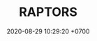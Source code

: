 ---
layout: liga-indigo-team
permalink: /team/:title.html
categories: ROCT BRONCE
liga: LIGA INDIGO
maincover: /assets/logos/RAP.png
puntosLJMAYO24: 
date: 2020-08-29 10:29:20 +0700
title: RAPTORS
route: /liga-indigo
tag: johto042024
color: black
puntosLJ202404: 12
grupo: sur
background: '#F16C38'
cover: DFSRU
team: RAPTORS
ID: RAP
abr: AMBER
puntos: 6
pj: 3


team1: partido4
team2: RUBY2
team3: RUBY3
team4: partido5
team5: partido5
team6: partido4
team7: RUBY7
team8: partido5
team9: partido5


#PARTIDO 1
j1: RONDA 1
maincover1: /assets/logos/DFS.png
p1: AMBER
r1: 2
pp1: SAP
rr1: 1
bg1: ofire
pt1: 0
pj1: 0


#PARTIDO 4
maincover4: /assets/logos/DFS.png
j4: RONDA 4
p4: AMBER
r4: 2
rr4: 0
pp4: DMD
bg4: ofire 
pt4: 0
pj4: 0
#PARTIDO 5
maincover5: /assets/logos/TSR.png
j5: RONDA 5
p5: AMBER
r5: 0
rr5: 2
pp5: TSR
bg5: fire 
pt5: 0
pj5: 0
#PARTIDO 6
j6: RONDA 6
maincover6: /assets/logos/SSI.png
bg6: ofire 
p6: AMBER
r6: 0
rr6: 2 
pp6: SSI
pt6: 0
pj6: 0

#PARTIDO 8
maincover8: /assets/logos/ILEAGUE.png
j8: RONDA 8
p8: AMBER
r8: 2
rr8: 0
pp8: IL
bg8: ofire 
pt8: 0
pj8: 0
#PARTIDO 9
maincover9: /assets/logos/TAE.png
j9: RONDA 9
p9: AMBER
r9: 0
rr9: 2 
pp9: TAE
bg9: fire
pt9: 0
pj9: 0
dia: 31
hora: '21:10'
# pj: 11
# pt1: 0
# pt2: 0
# pt3: 0
# pt4: 0
# pt5: 0
# pt6: 0
# pt7: 0
# pt8: 0
# pt9: 0
# pt10: 0
# pt11: 0
# p1:  RAPTORS
# r1: 0
# bg1: fire bg-danger
# rr1: 0
# pp1: RAPTORS
# p2: RAPTORS
# r2: 0
# rr2: 0
# bg2: fire bg-danger
# pp2: NO SMITE
# p3:  RAPTORS
# r3: 0
# bg3: fire bg-warning
# rr3: 0
# pp3: JAS
# p4:  RAPTORS
# r4: 0
# bg4: fire bg-danger
# rr4: 0
# pp4: DFS DMD
# p5:  RAPTORS
# r5: 0
# bg5: fire bg-warning
# rr5: 0
# pp5: T. SATISFACTION
# p6:  RAPTORS
# r6: 0
# bg6: fire bg-danger
# rr6: 0
# pp6: S.VANGUARD
# p7:  RAPTORS
# r7: 0
# rr7: 0
# bg7: fire bg-danger
# pp7: HGO
# p8:  RAPTORS
# r8: 0
# rr8: 0 
# bg8: fire bg-warning
# pp8: HG REGIOS
# p9:  RAPTORS
# r9: 0
# bg9: fire bg-success
# rr9: 0
# pp9: ZODIAC
# p10: RAPTORS
# r10: 0
# rr10: 0
# bg10: fire bg-danger
# pp10: MBO
# info: 28/05/24
# hora: '22:20'
# r11: 0
# rr11: 0
# bg11: fire bg-danger
# p11:  RAPTORS
# pp11: LAST BREATH

---